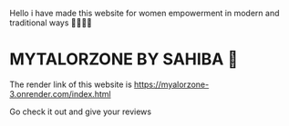 Hello i have made this website for women empowerment in modern and traditional ways ✌🏻🔥🦋


<h1> MYTALORZONE BY SAHIBA 🦋 </h1>


The render link of this website is https://myalorzone-3.onrender.com/index.html 

Go check it out and give your reviews
